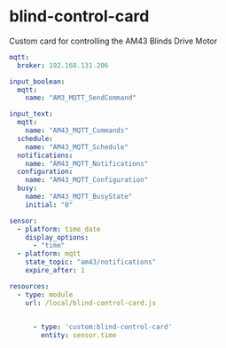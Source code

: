 # blind-control-card
Custom card for controlling the AM43 Blinds Drive Motor

```yaml
mqtt:
  broker: 192.168.131.206

input_boolean:
  mqtt:
    name: "AM3_MQTT_SendCommand"

input_text:
  mqtt:
    name: "AM43_MQTT_Commands"
  schedule:
    name: "AM43_MQTT_Schedule"
  notifications:
    name: "AM43_MQTT_Notifications"
  configuration:
    name: "AM43_MQTT_Configuration"
  busy:
    name: "AM43_MQTT_BusyState"
    initial: "0"

sensor:
  - platform: time_date
    display_options:
      - "time"
  - platform: mqtt
    state_topic: "am43/notifications"
    expire_after: 1
```



```yaml
resources:
  - type: module
    url: /local/blind-control-card.js
    
```

```yaml
      - type: 'custom:blind-control-card'
        entity: sensor.time
    
```
